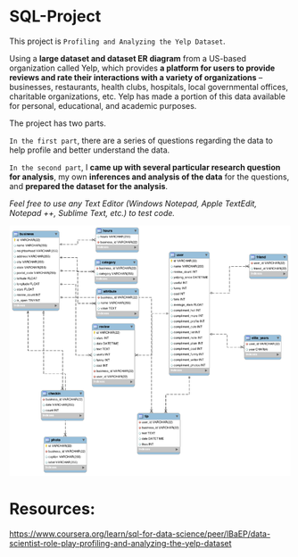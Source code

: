 # SQL-Project
This project is `Profiling and Analyzing the Yelp Dataset`.


Using a **large dataset and dataset ER diagram** from a US-based organization called Yelp, which provides **a platform for users to provide reviews and rate their interactions with a variety of organizations** – businesses, restaurants, health clubs, hospitals, local governmental offices, charitable organizations, etc. Yelp has made a portion of this data available for personal, educational, and academic purposes.


The project has two parts.


`In the first part`, there are a series of questions regarding the data to help profile and better understand the data.


`In the second part`, I **came up with several particular research question for analysis**, my own **inferences and analysis of the data** for the questions, and **prepared the dataset for the analysis**. 


_Feel free to use any Text Editor (Windows Notepad, Apple TextEdit, Notepad ++, Sublime Text, etc.) to test code._


![Yelp Dataset ER Diagram.png](Yelp%20Dataset%20ER%20Diagram.png)


# Resources:
https://www.coursera.org/learn/sql-for-data-science/peer/lBaEP/data-scientist-role-play-profiling-and-analyzing-the-yelp-dataset
